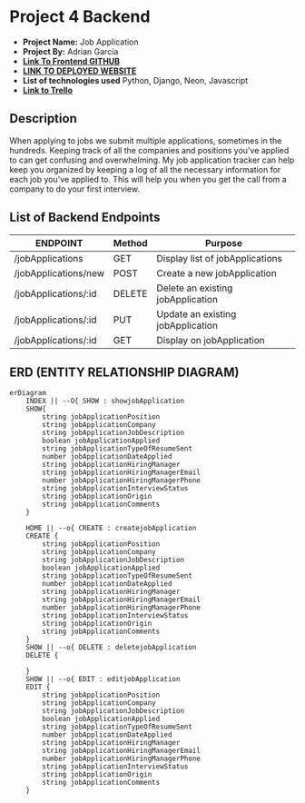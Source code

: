 # Project 4 Backend

- **Project Name:** Job Application
- **Project By:** Adrian Garcia
- [**Link To  Frontend GITHUB**]()
- [**LINK TO DEPLOYED WEBSITE**]()
- **List of technologies used** Python, Django, Neon, Javascript
- [**Link to Trello**](https://trello.com/b/4KPQUvN2/job-application-tracker)

## Description

When applying to jobs we submit multiple applications, sometimes in the hundreds. Keeping track of all the companies and positions you've applied to can get confusing and overwhelming. My job application tracker can help keep you organized by keeping a log of all the necessary information for each job you've applied to. This will help you when you get the call from a company to do your first interview. 

## List of Backend Endpoints

|     ENDPOINT      | Method |          Purpose          |
| ----------------- | ------ | ------------------------- |
| /jobApplications           | GET    | Display list of jobApplications    |
| /jobApplications/new       | POST    | Create a new jobApplication         |
| /jobApplications/:id       | DELETE | Delete an existing jobApplication  |
| /jobApplications/:id       | PUT    | Update an existing jobApplication  |
| /jobApplications/:id       | GET    | Display on jobApplication          |

## ERD (ENTITY RELATIONSHIP DIAGRAM)

```mermaid
erDiagram
    INDEX || --O{ SHOW : showjobApplication
    SHOW{
        string jobApplicationPosition
        string jobApplicationCompany
        string jobApplicationJobDescription
        boolean jobApplicationApplied
        string jobApplicationTypeOfResumeSent
        number jobApplicationDateApplied
        string jobApplicationHiringManager
        string jobApplicationHiringManagerEmail
        number jobApplicationHiringManagerPhone
        string jobApplicationInterviewStatus
        string jobApplicationOrigin
        string jobApplicationComments
    }

    HOME || --o{ CREATE : createjobApplication
    CREATE {
        string jobApplicationPosition
        string jobApplicationCompany
        string jobApplicationJobDescription
        boolean jobApplicationApplied
        string jobApplicationTypeOfResumeSent
        number jobApplicationDateApplied
        string jobApplicationHiringManager
        string jobApplicationHiringManagerEmail
        number jobApplicationHiringManagerPhone
        string jobApplicationInterviewStatus
        string jobApplicationOrigin
        string jobApplicationComments
    }
    SHOW || --o{ DELETE : deletejobApplication
    DELETE {

    }
    SHOW || --o{ EDIT : editjobApplication
    EDIT {
        string jobApplicationPosition
        string jobApplicationCompany
        string jobApplicationJobDescription
        boolean jobApplicationApplied
        string jobApplicationTypeOfResumeSent
        number jobApplicationDateApplied
        string jobApplicationHiringManager
        string jobApplicationHiringManagerEmail
        number jobApplicationHiringManagerPhone
        string jobApplicationInterviewStatus
        string jobApplicationOrigin
        string jobApplicationComments
    }

```
